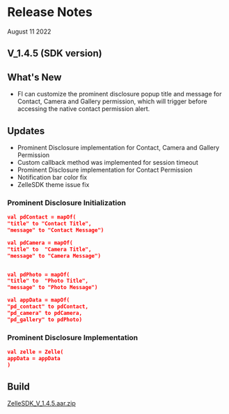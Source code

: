 # Release Notes

August 11 2022

## V_1.4.5 (SDK version)

## What's New

- FI can customize the prominent disclosure popup title and message for Contact, Camera and Gallery permission, which will
  trigger before accessing the native contact permission alert.

## Updates

- Prominent Disclosure implementation for Contact, Camera and Gallery Permission
- Custom callback method was implemented for session timeout
- Prominent Disclosure implementation for Contact Permission
- Notification bar color fix
- ZelleSDK theme issue fix

### Prominent Disclosure Initialization

```json
val pdContact = mapOf(
"title" to "Contact Title",
"message" to "Contact Message")

val pdCamera = mapOf(
"title" to  "Camera Title",
"message" to "Camera Message")


val pdPhoto = mapOf(
"title" to  "Photo Title",
"message" to "Photo Message")

val appData = mapOf(
"pd_contact" to pdContact,
"pd_camera" to pdCamera,
"pd_gallery" to pdPhoto)
``` 

### Prominent Disclosure Implementation

```json
val zelle = Zelle(
appData = appData
)
```

## Build

[ZelleSDK_V_1.4.5.aar.zip](https://github.com/Fiserv/zelle-turnkey-solutions/files/11590463/ZelleSDK_V_1.4.5.aar.zip)

